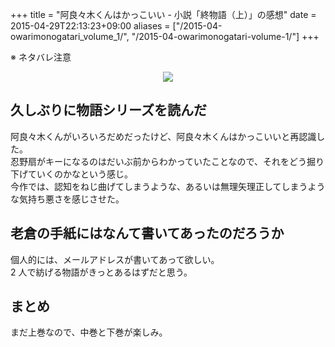 +++
title = "阿良々木くんはかっこいい - 小説「終物語（上）」の感想"
date = 2015-04-29T22:13:23+09:00
aliases = ["/2015-04-owarimonogatari_volume_1/", "/2015-04-owarimonogatari-volume-1/"]
+++

※ ネタバレ注意

<div style="text-align: center;">
<a href="http://www.amazon.co.jp/gp/product/4062838575/ref=as_li_ss_il?ie=UTF8&camp=247&creative=7399&creativeASIN=4062838575&linkCode=as2&tag=5000164-22"><img border="0" src="http://ws-fe.amazon-adsystem.com/widgets/q?_encoding=UTF8&ASIN=4062838575&Format=_SL250_&ID=AsinImage&MarketPlace=JP&ServiceVersion=20070822&WS=1&tag=5000164-22" ></a><img src="http://ir-jp.amazon-adsystem.com/e/ir?t=5000164-22&l=as2&o=9&a=4062838575" width="1" height="1" border="0" alt="" style="border:none !important; margin:0px !important;" />
</div>

## 久しぶりに物語シリーズを読んだ

阿良々木くんがいろいろだめだったけど、阿良々木くんはかっこいいと再認識した。  
忍野扇がキーになるのはだいぶ前からわかっていたことなので、それをどう掘り下げていくのかなという感じ。  
今作では、認知をねじ曲げてしまうような、あるいは無理矢理正してしまうような気持ち悪さを感じさせた。

## 老倉の手紙にはなんて書いてあったのだろうか

個人的には、メールアドレスが書いてあって欲しい。  
2 人で紡げる物語がきっとあるはずだと思う。

## まとめ

まだ上巻なので、中巻と下巻が楽しみ。
